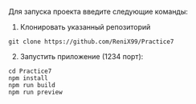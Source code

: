 Для запуска проекта введите следующие команды:
1. Клонировать указанный репозиторий
```{git}
git clone https://github.com/ReniX99/Practice7
```

2. Запустить приложение (1234 порт):
```{bash}
cd Practice7
npm install
npm run build
npm run preview
```
